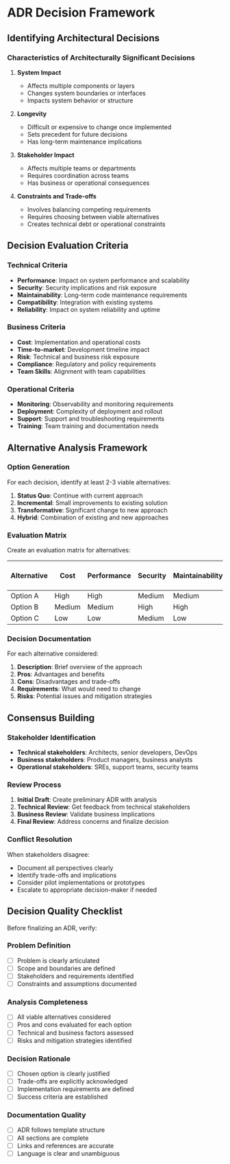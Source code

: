 # ADR Decision Framework

## Identifying Architectural Decisions

### Characteristics of Architecturally Significant Decisions

1. **System Impact**
   - Affects multiple components or layers
   - Changes system boundaries or interfaces
   - Impacts system behavior or structure

2. **Longevity**
   - Difficult or expensive to change once implemented
   - Sets precedent for future decisions
   - Has long-term maintenance implications

3. **Stakeholder Impact**
   - Affects multiple teams or departments
   - Requires coordination across teams
   - Has business or operational consequences

4. **Constraints and Trade-offs**
   - Involves balancing competing requirements
   - Requires choosing between viable alternatives
   - Creates technical debt or operational constraints

## Decision Evaluation Criteria

### Technical Criteria
- **Performance**: Impact on system performance and scalability
- **Security**: Security implications and risk exposure
- **Maintainability**: Long-term code maintenance requirements
- **Compatibility**: Integration with existing systems
- **Reliability**: Impact on system reliability and uptime

### Business Criteria
- **Cost**: Implementation and operational costs
- **Time-to-market**: Development timeline impact
- **Risk**: Technical and business risk exposure
- **Compliance**: Regulatory and policy requirements
- **Team Skills**: Alignment with team capabilities

### Operational Criteria
- **Monitoring**: Observability and monitoring requirements
- **Deployment**: Complexity of deployment and rollout
- **Support**: Support and troubleshooting requirements
- **Training**: Team training and documentation needs

## Alternative Analysis Framework

### Option Generation
For each decision, identify at least 2-3 viable alternatives:

1. **Status Quo**: Continue with current approach
2. **Incremental**: Small improvements to existing solution
3. **Transformative**: Significant change to new approach
4. **Hybrid**: Combination of existing and new approaches

### Evaluation Matrix

Create an evaluation matrix for alternatives:

| Alternative | Cost | Performance | Security | Maintainability | Time-to-market | Risk |
|-------------|------|-------------|----------|----------------|----------------|------|
| Option A | High | High | Medium | Medium | Slow | Low |
| Option B | Medium | Medium | High | High | Fast | Medium |
| Option C | Low | Low | Medium | Low | Fast | High |

### Decision Documentation

For each alternative considered:

1. **Description**: Brief overview of the approach
2. **Pros**: Advantages and benefits
3. **Cons**: Disadvantages and trade-offs
4. **Requirements**: What would need to change
5. **Risks**: Potential issues and mitigation strategies

## Consensus Building

### Stakeholder Identification
- **Technical stakeholders**: Architects, senior developers, DevOps
- **Business stakeholders**: Product managers, business analysts
- **Operational stakeholders**: SREs, support teams, security teams

### Review Process
1. **Initial Draft**: Create preliminary ADR with analysis
2. **Technical Review**: Get feedback from technical stakeholders
3. **Business Review**: Validate business implications
4. **Final Review**: Address concerns and finalize decision

### Conflict Resolution
When stakeholders disagree:
- Document all perspectives clearly
- Identify trade-offs and implications
- Consider pilot implementations or prototypes
- Escalate to appropriate decision-maker if needed

## Decision Quality Checklist

Before finalizing an ADR, verify:

### Problem Definition
- [ ] Problem is clearly articulated
- [ ] Scope and boundaries are defined
- [ ] Stakeholders and requirements identified
- [ ] Constraints and assumptions documented

### Analysis Completeness
- [ ] All viable alternatives considered
- [ ] Pros and cons evaluated for each option
- [ ] Technical and business factors assessed
- [ ] Risks and mitigation strategies identified

### Decision Rationale
- [ ] Chosen option is clearly justified
- [ ] Trade-offs are explicitly acknowledged
- [ ] Implementation requirements are defined
- [ ] Success criteria are established

### Documentation Quality
- [ ] ADR follows template structure
- [ ] All sections are complete
- [ ] Links and references are accurate
- [ ] Language is clear and unambiguous